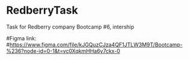 # RedberryTask
 Task for Redberry company
Bootcamp #6, intership

#Figma link:
#https://www.figma.com/file/kJGQuzCJza4QF1JTLW3M9T/Bootcamp-%236?node-id=0-1&t=vc0XqkmHHa6y7ckx-0
